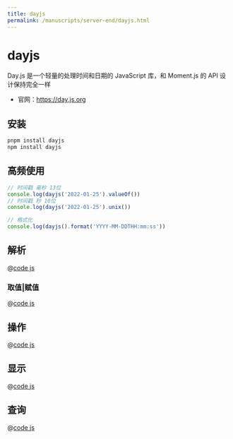 ```yaml
---
title: dayjs
permalink: /manuscripts/server-end/dayjs.html
---
```



# dayjs

Day.js 是一个轻量的处理时间和日期的 JavaScript 库，和 Moment.js 的 API 设计保持完全一样

- 官网：<https://day.js.org>

## 安装

```bash
pnpm install dayjs 
npm install dayjs
```

## 高频使用

```js
// 时间戳 毫秒 13位
console.log(dayjs('2022-01-25').valueOf())
// 时间戳 秒 10位
console.log(dayjs('2022-01-25').unix())

// 格式化
console.log(dayjs().format('YYYY-MM-DDTHH:mm:ss'))
```

## 解析

@[code js](@code/node/dayjs/demo-1.js)

### 取值|赋值

@[code js](@code/node/dayjs/demo-2.js)

## 操作

@[code js](@code/node/dayjs/demo-3.js)

## 显示

@[code js](@code/node/dayjs/demo-4.js)

## 查询

@[code js](@code/node/dayjs/demo-5.js)
